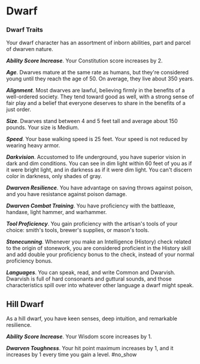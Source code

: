 # Dwarf

### Dwarf Traits

Your dwarf character has an assortment of inborn abilities, part and parcel of dwarven nature.

***Ability Score Increase***. Your Constitution score increases by 2.

***Age***. Dwarves mature at the same rate as humans, but they're considered young until they reach the age of 50. On average, they live about 350 years.

***Alignment***. Most dwarves are lawful, believing firmly in the benefits of a well-ordered society. They tend toward good as well, with a strong sense of fair play and a belief that everyone deserves to share in the benefits of a just order.

***Size***. Dwarves stand between 4 and 5 feet tall and average about 150 pounds. Your size is Medium.

***Speed***. Your base walking speed is 25 feet. Your speed is not reduced by wearing heavy armor.

***Darkvision***. Accustomed to life underground, you have superior vision in dark and dim conditions. You can see in dim light within 60 feet of you as if it were bright light, and in darkness as if it were dim light. You can't discern color in darkness, only shades of gray.

***Dwarven Resilience***. You have advantage on saving throws against poison, and you have resistance against poison damage.

***Dwarven Combat Training***. You have proficiency with the battleaxe, handaxe, light hammer, and warhammer.

***Tool Proficiency***. You gain proficiency with the artisan's tools of your choice: smith's tools, brewer's supplies, or mason's tools.

***Stonecunning***. Whenever you make an Intelligence (History) check related to the origin of stonework, you are considered proficient in the History skill and add double your proficiency bonus to the check, instead of your normal proficiency bonus.

***Languages***. You can speak, read, and write Common and Dwarvish. Dwarvish is full of hard consonants and guttural sounds, and those characteristics spill over into whatever other language a dwarf might speak.

## Hill Dwarf

As a hill dwarf, you have keen senses, deep intuition, and remarkable resilience.

***Ability Score Increase***. Your Wisdom score increases by 1.

***Dwarven Toughness***. Your hit point maximum increases by 1, and it increases by 1 every time you gain a level.
#no_show